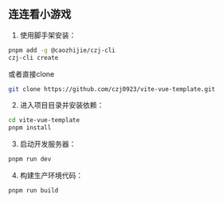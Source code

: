 ## 连连看小游戏
1. 使用脚手架安装：
```bash
pnpm add -g @caozhijie/czj-cli
czj-cli create
```
或者直接clone
```bash
git clone https://github.com/czj0923/vite-vue-template.git
```
2. 进入项目目录并安装依赖：
```bash
cd vite-vue-template
pnpm install
```
3. 启动开发服务器：
```bash
pnpm run dev
```
4. 构建生产环境代码：
```bash
pnpm run build
```